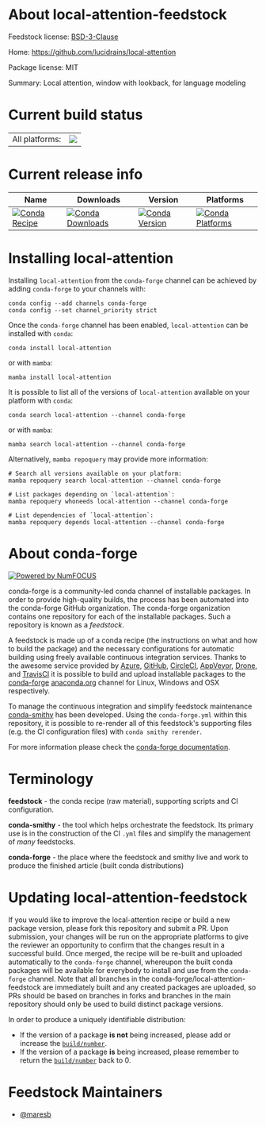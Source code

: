About local-attention-feedstock
===============================

Feedstock license: [BSD-3-Clause](https://github.com/conda-forge/local-attention-feedstock/blob/main/LICENSE.txt)

Home: https://github.com/lucidrains/local-attention

Package license: MIT

Summary: Local attention, window with lookback, for language modeling

Current build status
====================


<table><tr><td>All platforms:</td>
    <td>
      <a href="https://dev.azure.com/conda-forge/feedstock-builds/_build/latest?definitionId=17328&branchName=main">
        <img src="https://dev.azure.com/conda-forge/feedstock-builds/_apis/build/status/local-attention-feedstock?branchName=main">
      </a>
    </td>
  </tr>
</table>

Current release info
====================

| Name | Downloads | Version | Platforms |
| --- | --- | --- | --- |
| [![Conda Recipe](https://img.shields.io/badge/recipe-local--attention-green.svg)](https://anaconda.org/conda-forge/local-attention) | [![Conda Downloads](https://img.shields.io/conda/dn/conda-forge/local-attention.svg)](https://anaconda.org/conda-forge/local-attention) | [![Conda Version](https://img.shields.io/conda/vn/conda-forge/local-attention.svg)](https://anaconda.org/conda-forge/local-attention) | [![Conda Platforms](https://img.shields.io/conda/pn/conda-forge/local-attention.svg)](https://anaconda.org/conda-forge/local-attention) |

Installing local-attention
==========================

Installing `local-attention` from the `conda-forge` channel can be achieved by adding `conda-forge` to your channels with:

```
conda config --add channels conda-forge
conda config --set channel_priority strict
```

Once the `conda-forge` channel has been enabled, `local-attention` can be installed with `conda`:

```
conda install local-attention
```

or with `mamba`:

```
mamba install local-attention
```

It is possible to list all of the versions of `local-attention` available on your platform with `conda`:

```
conda search local-attention --channel conda-forge
```

or with `mamba`:

```
mamba search local-attention --channel conda-forge
```

Alternatively, `mamba repoquery` may provide more information:

```
# Search all versions available on your platform:
mamba repoquery search local-attention --channel conda-forge

# List packages depending on `local-attention`:
mamba repoquery whoneeds local-attention --channel conda-forge

# List dependencies of `local-attention`:
mamba repoquery depends local-attention --channel conda-forge
```


About conda-forge
=================

[![Powered by
NumFOCUS](https://img.shields.io/badge/powered%20by-NumFOCUS-orange.svg?style=flat&colorA=E1523D&colorB=007D8A)](https://numfocus.org)

conda-forge is a community-led conda channel of installable packages.
In order to provide high-quality builds, the process has been automated into the
conda-forge GitHub organization. The conda-forge organization contains one repository
for each of the installable packages. Such a repository is known as a *feedstock*.

A feedstock is made up of a conda recipe (the instructions on what and how to build
the package) and the necessary configurations for automatic building using freely
available continuous integration services. Thanks to the awesome service provided by
[Azure](https://azure.microsoft.com/en-us/services/devops/), [GitHub](https://github.com/),
[CircleCI](https://circleci.com/), [AppVeyor](https://www.appveyor.com/),
[Drone](https://cloud.drone.io/welcome), and [TravisCI](https://travis-ci.com/)
it is possible to build and upload installable packages to the
[conda-forge](https://anaconda.org/conda-forge) [anaconda.org](https://anaconda.org/)
channel for Linux, Windows and OSX respectively.

To manage the continuous integration and simplify feedstock maintenance
[conda-smithy](https://github.com/conda-forge/conda-smithy) has been developed.
Using the ``conda-forge.yml`` within this repository, it is possible to re-render all of
this feedstock's supporting files (e.g. the CI configuration files) with ``conda smithy rerender``.

For more information please check the [conda-forge documentation](https://conda-forge.org/docs/).

Terminology
===========

**feedstock** - the conda recipe (raw material), supporting scripts and CI configuration.

**conda-smithy** - the tool which helps orchestrate the feedstock.
                   Its primary use is in the construction of the CI ``.yml`` files
                   and simplify the management of *many* feedstocks.

**conda-forge** - the place where the feedstock and smithy live and work to
                  produce the finished article (built conda distributions)


Updating local-attention-feedstock
==================================

If you would like to improve the local-attention recipe or build a new
package version, please fork this repository and submit a PR. Upon submission,
your changes will be run on the appropriate platforms to give the reviewer an
opportunity to confirm that the changes result in a successful build. Once
merged, the recipe will be re-built and uploaded automatically to the
`conda-forge` channel, whereupon the built conda packages will be available for
everybody to install and use from the `conda-forge` channel.
Note that all branches in the conda-forge/local-attention-feedstock are
immediately built and any created packages are uploaded, so PRs should be based
on branches in forks and branches in the main repository should only be used to
build distinct package versions.

In order to produce a uniquely identifiable distribution:
 * If the version of a package **is not** being increased, please add or increase
   the [``build/number``](https://docs.conda.io/projects/conda-build/en/latest/resources/define-metadata.html#build-number-and-string).
 * If the version of a package **is** being increased, please remember to return
   the [``build/number``](https://docs.conda.io/projects/conda-build/en/latest/resources/define-metadata.html#build-number-and-string)
   back to 0.

Feedstock Maintainers
=====================

* [@maresb](https://github.com/maresb/)

